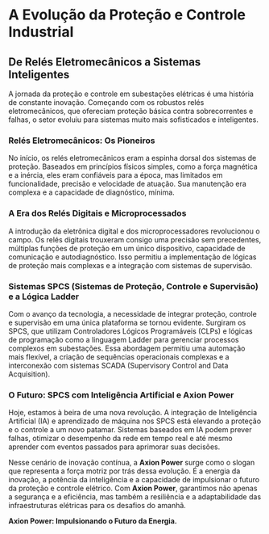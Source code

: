 # A Evolução da Proteção e Controle Industrial

## De Relés Eletromecânicos a Sistemas Inteligentes

A jornada da proteção e controle em subestações elétricas é uma história de constante inovação. Começando com os robustos relés eletromecânicos, que ofereciam proteção básica contra sobrecorrentes e falhas, o setor evoluiu para sistemas muito mais sofisticados e inteligentes.

### Relés Eletromecânicos: Os Pioneiros

No início, os relés eletromecânicos eram a espinha dorsal dos sistemas de proteção. Baseados em princípios físicos simples, como a força magnética e a inércia, eles eram confiáveis para a época, mas limitados em funcionalidade, precisão e velocidade de atuação. Sua manutenção era complexa e a capacidade de diagnóstico, mínima.

### A Era dos Relés Digitais e Microprocessados

A introdução da eletrônica digital e dos microprocessadores revolucionou o campo. Os relés digitais trouxeram consigo uma precisão sem precedentes, múltiplas funções de proteção em um único dispositivo, capacidade de comunicação e autodiagnóstico. Isso permitiu a implementação de lógicas de proteção mais complexas e a integração com sistemas de supervisão.

### Sistemas SPCS (Sistemas de Proteção, Controle e Supervisão) e a Lógica Ladder

Com o avanço da tecnologia, a necessidade de integrar proteção, controle e supervisão em uma única plataforma se tornou evidente. Surgiram os SPCS, que utilizam Controladores Lógicos Programáveis (CLPs) e lógicas de programação como a linguagem Ladder para gerenciar processos complexos em subestações. Essa abordagem permitiu uma automação mais flexível, a criação de sequências operacionais complexas e a interconexão com sistemas SCADA (Supervisory Control and Data Acquisition).

### O Futuro: SPCS com Inteligência Artificial e Axion Power

Hoje, estamos à beira de uma nova revolução. A integração de Inteligência Artificial (IA) e aprendizado de máquina nos SPCS está elevando a proteção e o controle a um novo patamar. Sistemas baseados em IA podem prever falhas, otimizar o desempenho da rede em tempo real e até mesmo aprender com eventos passados para aprimorar suas decisões.

Nesse cenário de inovação contínua, a **Axion Power** surge como o slogan que representa a força motriz por trás dessa evolução. É a energia da inovação, a potência da inteligência e a capacidade de impulsionar o futuro da proteção e controle elétrico. Com **Axion Power**, garantimos não apenas a segurança e a eficiência, mas também a resiliência e a adaptabilidade das infraestruturas elétricas para os desafios do amanhã.

**Axion Power: Impulsionando o Futuro da Energia.**

